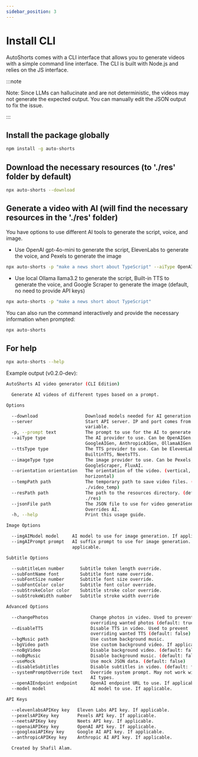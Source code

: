```yaml
---
sidebar_position: 3
---
```


# Install CLI

AutoShorts comes with a CLI interface that allows you to generate videos with a simple command line interface. The CLI is built with Node.js and relies on the JS interface.

:::note

Note: Since LLMs can hallucinate and are not deterministic, the videos may not generate the expected output. You can manually edit the JSON output to fix the issue.

:::

## Install the package globally

```bash
npm install -g auto-shorts
```

## Download the necessary resources (to './res' folder by default)
```bash
npx auto-shorts --download
```

## Generate a video with AI (will find the necessary resources in the './res' folder)
You have options to use different AI tools to generate the script, voice, and image.

- Use OpenAI gpt-4o-mini to generate the script, ElevenLabs to generate the voice, and Pexels to generate the image

```bash
npx auto-shorts -p "make a news short about TypeScript" --aiType OpenAIGen --ttsType ElevenLabs --imageType Pexels --elevenLabsAPIKey YOUR_ELEVENLABS_API_KEY --pexelsAPIKey YOUR_PEXELS_API_KEY --openaiAPIKey YOUR_OPENAI_API_KEY
```

- Use local Ollama llama3.2 to generate the script, Built-in TTS to generate the voice, and Google Scraper to generate the image (default, no need to provide API keys)
```bash
npx auto-shorts -p "make a news short about TypeScript"
```

You can also run the command interactively and provide the necessary information when prompted:
```bash
npx auto-shorts
```

## For help
```bash
npx auto-shorts --help
```

Example output (v0.2.0-dev):

```bash
AutoShorts AI video generator (CLI Edition)

  Generate AI videos of different types based on a prompt. 

Options

  --download                  Download models needed for AI generation.
  --server                    Start API server. IP and port comes from env
                              variable.
  -p, --prompt text           The prompt to use for the AI to generate video.
  --aiType type               The AI provider to use. Can be OpenAIGen,
                              GoogleAIGen, AnthropicAIGen, OllamaAIGen.
  --ttsType type              The TTS provider to use. Can be ElevenLabs,       
                              BuiltinTTS, NeetsTTS.
  --imageType type            The image provider to use. Can be Pexels,
                              GoogleScraper, FluxAI.
  --orientation orientation   The orientation of the video. (vertical,
                              horizontal)
  --tempPath path             The temporary path to save video files. (default: 
                              ./video_temp)
  --resPath path              The path to the resources directory. (default:    
                              ./res)
  --jsonFile path             The JSON file to use for video generation.
                              Overrides AI.
  -h, --help                  Print this usage guide.

Image Options

  --imgAIModel model     AI model to use for image generation. If applicable.
  --imgAIPrompt prompt   AI suffix prompt to use for image generation. If       
                         applicable.

Subtitle Options

  --subtitleLen number      Subtitle token length override.
  --subFontName font        Subtitle font name override.
  --subFontSize number      Subtitle font size override.
  --subFontColor color      Subtitle font color override.
  --subStrokeColor color    Subtitle stroke color override.
  --subStrokeWidth number   Subtitle stroke width override

Advanced Options

  --changePhotos                Change photos in video. Used to prevent
                                overriding wanted photos (default: true)
  --disableTTS                  Disable TTS in video. Used to prevent
                                overriding wanted TTS (default: false)
  --bgMusic path                Use custom background music.
  --bgVideo path                Use custom background video. If applicable.
  --noBgVideo                   Disable background video. (default: false)
  --noBgMusic                   Disable background music. (default: false)
  --useMock                     Use mock JSON data. (default: false)
  --disableSubtitles            Disable subtitles in video. (default: false)
  --systemPromptOverride text   Override system prompt. May not work with all   
                                AI types.
  --openAIEndpoint endpoint     OpenAI endpoint URL to use. If applicable.
  --model model                 AI model to use. If applicable.

API Keys

  --elevenlabsAPIKey key   Eleven Labs API key. If applicable.
  --pexelsAPIKey key       Pexels API key. If applicable.
  --neetsAPIKey key        Neets API key. If applicable.
  --openaiAPIKey key       OpenAI API key. If applicable.
  --googleaiAPIKey key     Google AI API key. If applicable.
  --anthropicAPIKey key    Anthropic AI API key. If applicable.

  Created by Shafil Alam.
```
